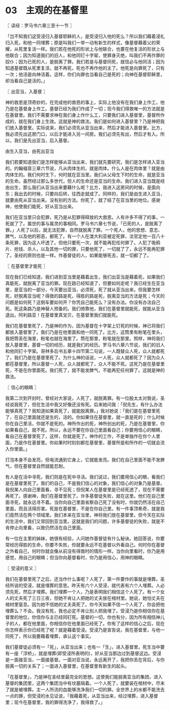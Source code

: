 # 03　主观的在基督里



〖 读经：罗马书六章三至十一节 〗

「岂不知我们这受浸归入基督耶稣的人，是受浸归入他的死么？所以我们藉着浸礼归入死，和他一同埋葬；原是叫我们一举一动有新生的样式，像基督藉着父的荣耀，从死里复活一样。我们若在他死的形状上与他联合，也要在他复活的形状上与他联合；因为知道我们的旧人，和他同钉十字架，使罪身灭绝，叫我们不再作罪的奴仆；因为已死的人，是脱离了罪。我们若是与基督同死，就信必与他同活；因为知道基督既从死里复活，就不再死，死也不再作他的主了。他死是向罪死了，只有一次；他活是向神活着。这样，你们向罪也当看自己是死的；向神在基督耶稣里，却当看自己是活的。」



〖 出亚当，入基督 〗

神的救恩是顶奇妙的，在完成他的救恩的事上，实际上他没有在我们身上作工，他乃是在基督身上作工。基督已经为我们作成了一切；现今我们得救唯一的方法就是在基督里。我们不需要求神在我们身上作什么工，只要我们进入基督里，基督所作成的，就在我们身上生效。这就是神的救法。我们是如何进入基督里？乃是神把我们放入基督里。实际说来，我们必须先从亚当出来，然后才能进入基督里。比方，我必须先出这房门口，以后才能进入另一间房。我们必须先有出，然后才有入。所以，我们是先出亚当，后入基督。

由生入亚当，由死出亚当

我们若要知道我们是怎样能够从亚当出来，我们就先要研究，我们是怎样进入亚当的。约翰福音三章六节说，凡从肉体生的，就是肉体。什么人是在肉体里？就是由肉体生的。我们何时生下，何时就在亚当里。我们从父母生下时的生命，就是亚当的生命。虽然经过那么多世代，但人的生命还是亚当的生命。我们进入亚当既是经由出生，那么我们从亚当出来要藉什么呢？比方，我进入这房间的时候，是面向东；我出去的时候，只要向后转，往西走就成了。同样的，我们是由生进入亚当，就要由死从亚当出来。没有别的方法。你死了，就了结了在亚当里的地位。感谢神，他使我们能死，好从亚当出来。

我们在亚当里只会犯罪，死乃是从犯罪得释放的大救恩。人有许多不得了的事，一死就了了。属世的事与属灵的事相同。罗马书六章七节说，「已死的人，是脱离了罪。」人死了以后，就无法犯罪，自然就脱离了罪。一个死人，他的思想、意志、脾气，以及他的邪恶，都死了。有一个人在澳大利亚被定死罪，法官定他一百八十条死罪，因为这人坏透了。但他只要死一次，就不能再犯任何罪了。人犯了吸鸦片、抢钱、杀人，以及其他一切的罪，只要他死了，一切就了了，永远不能再犯罪了。圣经的原则也是一样。作基督徒的人，如果能够死去，就一切都了了。



〖 在基督里才能死 〗

现在我们已经知道，我们进到亚当里是藉着出生，我们出亚当是藉着死，如果我们真能死，就脱离了亚当的罪。现在路已经知道了，但要如何走呢？我已经生在亚当里，是亚当的一部分，今天要出亚当，必须死，死了就从亚当出来。但我要怎样死，好脱离亚当呢？得救的路是死，得胜的路是死，脱离亚当的方法是死；今天的问题是如何死？这倒车要如何开？你凭自己能死么？没有办法。你没有办法自己死。死这条路乃是神替人预备的。我们倚靠他，我们在基督里就能死，就能从亚当退出。阿利路亚！在基督里真宝贝，在基督里我们就能死。

我们在基督里死了，乃是神的作为，因为基督在十字架上钉死的时候，神已将我们都放入基督里了。我们乃是在他里面和他一同死了。比方，这筒里有粉笔在里头，我把筒丢在海里，粉笔也就在海里了。筒在那里，粉笔就在那里。照样，神将我们放入基督里，基督一切的经历，就是我们的经历。罗马书六章六节说，我们的旧人和他同钉十字架。哥林多后书五章十四节第二句说，一人既替众人死，众人就都死了。我们乃是在基督里死了。为什么神的话说，一人死，众人就都死了？因为众人都茌基督里，所以基督一人死，众人就都死了，众人不能不死。这死乃是在基督里死，不是在你里面死。我们死了，就不能发脾气，不能再犯任何罪了。这就是神的救法。



〖 信心的眼睛 〗

我第二次到开封时，曾经对大家说，人死了，就脱离罪。有一位殷太太对我说，圣经说我死了，但在生活中我又好像还没有死。后来她问我：「倪先生，有什么办法能够真死了？我知道如果真死了，就能脱离罪。」我对她说：「我们是在基督里死了，在自己里面就还是生的，活的。你如果住在基督里，就一直是死的；什么时候你在自己里活，你就不是死的。神所作出的死，神所创出的死，乃是在基督里，你如果看自己，就不死。所以，永远不要在你自己里面看自己；你要用信心的眼睛，看自己在基督里死了，这样，你就是死了。神作的工作，不是单独作在你个人里面，乃是作在基督里。你如果时时刻刻都在基督里，基督所是和所作的一切就会流入你里面。」

灯泡本身不会发亮，但电流通到它身上，它就能发亮。我们在自己里面不能不发脾气，但在基督里自然就能忍耐。

有人是在活中寻死，我们则是在死中寻活。我们说过，我们要用信心的眼，看我们是在基督里死了。我们的自己，不是我们信心的对象，我们信心的对象乃是基督。我倪某人向自己里面看，寻不见死；但倪某人在基督里是已经死透了，现在不需要再死了。感谢神，我们在基督里死了。许多基督徒失败，就在这里。他们在自己里面寻死，就永远寻不着。当你向自己里面省察自己死了没有时，你就仍然活在自己里面，而且活得厉害。死是在基督里，不是在你自己里。有一件事顶希奇，就是我们竟然活在两个领域里。我们本来在亚当里，神将我们放在基督里，但今天在实际的生活中，我们又常回到亚当里。这就是我们的问题，许多基督徒的失败，就是不肯停止向里看，以致仍然活在自己里面。

有一位在主里的姊妹，她很有经验，人问她作基督徒有什么秘诀。她回答说，你要常经历得胜的生命，你要不失败，你就要永远不在基督以外看自己。何时你在基督之外看自己，何时你就会像从前没有得救时的情形一样。当你向里看时，你乃是用感觉，用自己的眼睛；但当你向基督看时，你乃是用信心，用神的眼睛。



〖 受浸的意义 〗

我们在基督里死了之后，还当作什么事呢？人死了，第一件要作的事就是埋葬。圣经所说的受浸，就是埋葬的意思。昨天有六个人受浸，就代表有六个人埋葬。人必须先死，然后才埋葬。我们埋葬一个人，乃是表明我们相信这个人死了。有一个女人的丈夫死了三日三夜，但她不肯让人把她的丈夫放在棺材里。她说，她怕丈夫在棺材里窒息。因为她不信她的丈夫真死了。你今天如果不信一个人死了，你会把他埋葬么？不会。我没有死，我也必定不肯让别人把我埋了。受浸乃是你相信你在基督里的地位，你信你与主已经同钉死。基督的一切，你也有分，因为所有相信神儿子的人，都在他里面，你相信你在他里面已经死了。你有了这样的信心之后，现在你怎样表示你已经死了呢？就是藉着受浸。受浸乃是宣告说，我在基督里，与他一同死了，所以我要藉着埋葬，承认这个事实。

我们基督徒必须有一「死」，从亚当出来；也有一「生」，进入基督里。死生当中要有一座「浮桥」，就是埋葬(即受浸所表明的)，好从亚当那边过到基督这边。受浸是一面接亚当，一面接基督。一面对亚当说，永远离开了，我把你丢在背后，与你脱离一切的关系了；一面进入基督里，在基督里有新生的起头。

「在基督里」，乃是神在圣经里最完全的思想。这使我们能脱离亚当的集团，进入基督的集团里，这两个集团当中有坟墓隔着。一个人死了，就要装在棺材中，尽末了就是被埋葬。主一人所流的血能够洗净我们一切的罪。全世界上的水都不能洗去一点的罪，但受浸的水见证说，「我藉着死，从亚当出来，经过埋葬，进入基督里；现今在基督里，我的罪得洗净了，我得救了。」

